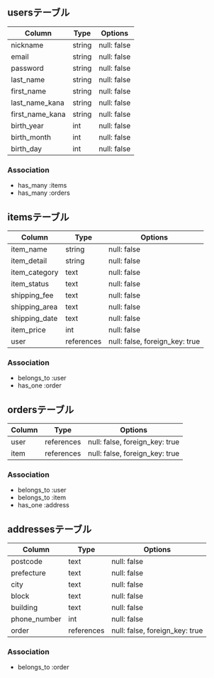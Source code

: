 ## usersテーブル
| Column          | Type       | Options                         |
| --------------- | ---------- | ------------------------------- |
| nickname        | string     | null: false                     |
| email           | string     | null: false                     |
| password        | string     | null: false                     |
| last_name       | string     | null: false                     |
| first_name      | string     | null: false                     |
| last_name_kana  | string     | null: false                     |
| first_name_kana | string     | null: false                     |
| birth_year      | int        | null: false                     |
| birth_month     | int        | null: false                     |
| birth_day       | int        | null: false                     |

### Association
- has_many :items
- has_many :orders

## itemsテーブル
| Column           | Type         | Options                         |
| ---------------- | ------------ | ------------------------------- |
| item_name        | string       | null: false                     |
| item_detail      | string       | null: false                     |
| item_category    | text         | null: false                     |
| item_status      | text         | null: false                     |
| shipping_fee     | text         | null: false                     |
| shipping_area    | text         | null: false                     |
| shipping_date    | text         | null: false                     |
| item_price       | int          | null: false                     |
| user             | references   | null: false, foreign_key: true  |

### Association
- belongs_to :user
- has_one    :order

## ordersテーブル
| Column        | Type       | Options                         |
| ------------- | ---------- | ------------------------------- |
| user          | references | null: false, foreign_key: true  |
| item          | references | null: false, foreign_key: true  |

### Association
- belongs_to :user
- belongs_to :item
- has_one    :address

## addressesテーブル
| Column        | Type       | Options                         |
| ------------- | ---------- | ------------------------------- |
| postcode      | text       | null: false                     |
| prefecture    | text       | null: false                     |
| city          | text       | null: false                     |
| block         | text       | null: false                     |
| building      | text       | null: false                     |
| phone_number  | int        | null: false                     |
| order         | references | null: false, foreign_key: true  |

### Association
- belongs_to :order